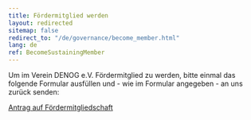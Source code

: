```yaml
---
title: Fördermitglied werden
layout: redirected
sitemap: false
redirect_to: "/de/governance/become_member.html"
lang: de
ref: BecomeSustainingMember
---
```


Um im Verein DENOG e.V. Fördermitglied zu werden, bitte einmal das folgende Formular ausfüllen und - wie im Formular angegeben - an uns zurück senden: 

<a href="/files/verein/Antrag_Foerdermitgliedschaft_v19_20231229.pdf">Antrag auf Fördermitgliedschaft</a> 


